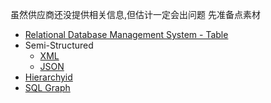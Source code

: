 虽然供应商还没提供相关信息,但估计一定会出问题
先准备点素材

 -  [Relational Database Management System - Table](https://docs.microsoft.com/zh-cn/sql/relational-databases/hierarchical-data-sql-server?view=sql-server-ver15)
 -  Semi-Structured
    -  [XML](https://docs.microsoft.com/en-us/sql/relational-databases/xml/xml-data-sql-server?view=sql-server-ver15)
    -  [JSON](https://docs.microsoft.com/zh-cn/sql/relational-databases/json/json-data-sql-server?view=sql-server-ver15)
 -  [Hierarchyid](https://docs.microsoft.com/en-us/sql/relational-databases/hierarchical-data-sql-server?view=sql-server-ver15)
 -  [SQL Graph](https://docs.microsoft.com/zh-cn/sql/relational-databases/graphs/sql-graph-architecture?view=sql-server-ver15)